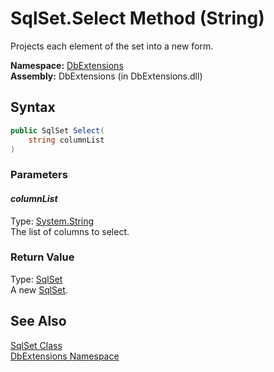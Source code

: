 SqlSet.Select Method (String)
=============================
Projects each element of the set into a new form.

**Namespace:** [DbExtensions][1]  
**Assembly:** DbExtensions (in DbExtensions.dll)

Syntax
------

```csharp
public SqlSet Select(
	string columnList
)
```

### Parameters

#### *columnList*
Type: [System.String][2]  
The list of columns to select.

### Return Value
Type: [SqlSet][3]  
A new [SqlSet][3].

See Also
--------
[SqlSet Class][3]  
[DbExtensions Namespace][1]  

[1]: ../README.md
[2]: http://msdn.microsoft.com/en-us/library/s1wwdcbf
[3]: README.md